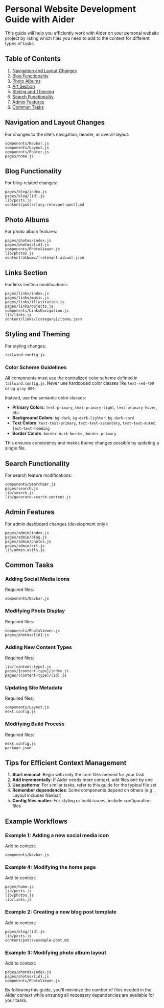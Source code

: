 # Personal Website Development Guide with Aider

This guide will help you efficiently work with Aider on your personal website project by listing which files you need to add to the context for different types of tasks.

## Table of Contents

1. [Navigation and Layout Changes](#navigation-and-layout-changes)
2. [Blog Functionality](#blog-functionality)
3. [Photo Albums](#photo-albums)
4. [Art Section](#art-section)
5. [Styling and Theming](#styling-and-theming)
6. [Search Functionality](#search-functionality)
7. [Admin Features](#admin-features)
8. [Common Tasks](#common-tasks)

## Navigation and Layout Changes

For changes to the site's navigation, header, or overall layout:

```
components/Navbar.js
components/Layout.js
components/Footer.js
pages/home.js
```

## Blog Functionality

For blog-related changes:

```
pages/blog/index.js
pages/blog/[id].js
lib/posts.js
content/posts/[any-relevant-post].md
```

## Photo Albums

For photo album features:

```
pages/photos/index.js
pages/photos/[id].js
components/PhotoViewer.js
lib/photos.js
content/albums/[relevant-album].json
```

## Links Section

For links section modifications:

```
pages/links/index.js
pages/links/music.js
pages/links/illustration.js
pages/links/objects.js
components/LinksNavigation.js
lib/links.js
content/links/[category]/items.json
```

## Styling and Theming

For styling changes:

```
tailwind.config.js
```

### Color Scheme Guidelines

All components must use the centralized color scheme defined in `tailwind.config.js`. Never use hardcoded color classes like `text-red-400` or `bg-gray-800`.

Instead, use the semantic color classes:

- **Primary Colors**: `text-primary`, `text-primary-light`, `text-primary-hover`, etc.
- **Background Colors**: `bg-dark`, `bg-dark-lighter`, `bg-dark-card`
- **Text Colors**: `text-text-primary`, `text-text-secondary`, `text-text-muted`, `text-text-heading`
- **Border Colors**: `border-dark-border`, `border-primary`

This ensures consistency and makes theme changes possible by updating a single file.

## Search Functionality

For search feature modifications:

```
components/SearchBar.js
pages/search.js
lib/search.js
lib/generate-search-content.js
```

## Admin Features

For admin dashboard changes (development only):

```
pages/admin/index.js
pages/admin/blog.js
pages/admin/photos.js
pages/admin/art.js
lib/admin-utils.js
```

## Common Tasks

### Adding Social Media Icons

Required files:
```
components/Navbar.js
```

### Modifying Photo Display

Required files:
```
components/PhotoViewer.js
pages/photos/[id].js
```

### Adding New Content Types

Required files:
```
lib/[content-type].js
pages/[content-type]/index.js
pages/[content-type]/[id].js
```

### Updating Site Metadata

Required files:
```
components/Layout.js
next.config.js
```

### Modifying Build Process

Required files:
```
next.config.js
package.json
```

## Tips for Efficient Context Management

1. **Start minimal**: Begin with only the core files needed for your task
2. **Add incrementally**: If Aider needs more context, add files one by one
3. **Use patterns**: For similar tasks, refer to this guide for the typical file set
4. **Remember dependencies**: Some components depend on others (e.g., Layout includes Navbar)
5. **Config files matter**: For styling or build issues, include configuration files

## Example Workflows

### Example 1: Adding a new social media icon

Add to context:
```
components/Navbar.js
```

### Example 4: Modifying the home page

Add to context:
```
pages/home.js
lib/posts.js
lib/photos.js
lib/links.js
```

### Example 2: Creating a new blog post template

Add to context:
```
pages/blog/[id].js
lib/posts.js
content/posts/example-post.md
```

### Example 3: Modifying photo album layout

Add to context:
```
pages/photos/index.js
pages/photos/[id].js
components/PhotoViewer.js
```

By following this guide, you'll minimize the number of files needed in the Aider context while ensuring all necessary dependencies are available for your tasks.
